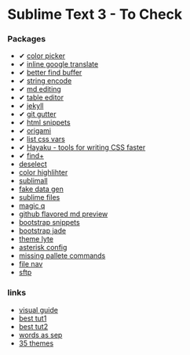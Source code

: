 Sublime Text 3 - To Check
==================================

### Packages

- ✔ [color picker](https://github.com/weslly/ColorPicker)
- ✔ [inline google translate](https://sublime.wbond.net/packages/Inline%20Google%20Translate)
- ✔ [better find buffer](https://sublime.wbond.net/packages/BetterFindBuffer)
- ✔ [string encode](https://sublime.wbond.net/packages/StringEncode)
- ✔ [md editing](https://sublime.wbond.net/packages/MarkdownEditing)
- ✔ [table editor](https://sublime.wbond.net/packages/Table%20Editor)
- ✔ [jekyll](https://sublime.wbond.net/packages/Jekyll)
- ✔ [git gutter](https://sublime.wbond.net/packages/GitGutter)
- ✔ [html snippets](https://sublime.wbond.net/packages/HTML%20Snippets)
- ✔ [origami](https://sublime.wbond.net/packages/Origami)
- ✔ [list css vars](https://sublime.wbond.net/packages/List%20stylesheet%20variables)
- ✔ [Hayaku - tools for writing CSS faster](https://sublime.wbond.net/packages/Hayaku%20-%20tools%20for%20writing%20CSS%20faster)
- ✔ [find+](https://sublime.wbond.net/packages/Find%2B%2B)
- [deselect](https://sublime.wbond.net/packages/Deselect)
- [color highlihter](https://sublime.wbond.net/packages/Color%20Highlighter)
- [sublimall](https://sublime.wbond.net/packages/Sublimall)
- [fake data gen](https://sublime.wbond.net/packages/FakeDataGenerator)
- [sublime files](https://sublime.wbond.net/packages/Sublime%20Files)
- [magic q](https://sublime.wbond.net/packages/MagiclessQuotes)
- [github flavored md preview](https://sublime.wbond.net/packages/GitHub%20Flavored%20Markdown%20Preview)
- [bootstrap snippets](https://sublime.wbond.net/packages/Twitter%20Bootstrap%20Snippets)
- [bootstrap jade](https://github.com/rs459/bootstrap3-jade-sublime-plugin)
- [theme lyte](https://sublime.wbond.net/packages/Theme%20-%20Lyte)
- [asterisk config](https://sublime.wbond.net/packages/Asterisk%20Config)
- [missing pallete commands](https://sublime.wbond.net/packages/Missing%20Palette%20Commands)
- [file nav](https://sublime.wbond.net/packages/File%20Navigator)
- [sftp](http://www.brentmountford.com/tutorials/sublime-text-2-sftp-setup-usage/)

### links

- [visual guide](http://webdesign.tutsplus.com/articles/simple-visual-enhancements-for-better-coding-in-sublime-text--webdesign-18052)
- [best tut1](http://scotch.io/bar-talk/best-of-sublime-text-3-features-plugins-and-settings)
- [best tut2](http://scotch.io/series/the-complete-visual-guide-to-sublime-text-3)
- [words as sep](http://stackoverflow.com/questions/15906097/use-upper-case-as-word-separator-in-sublime-text-2/18395287#18395287)
- [35 themes](http://designbeep.com/2014/06/10/35-cool-sublime-text-themes/)
